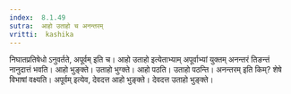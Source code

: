 ```yaml
---
index:  8.1.49
sutra:  आहो उताहो च अनन्तरम्
vritti:  kashika 
---
```


निघातप्रतिषेधो ऽनुवर्तते, अपूर्वम् इति च। आहो उताहो इत्येताभ्याम् अपूर्वाभ्यां युक्तम् अनन्तरं तिङन्तं नानुदात्तं भवति। आहो भुङ्क्ते। उताहो भुग्क्ते। आहो पठति। उताहो पठन्ति। अनन्तरम् इति किम्? शेषे विभाषां वक्ष्यति। अपूर्वम् इत्येव, देवदत्त आहो भुङ्क्ते। देवदत्त उताहो भुङ्क्ते।

